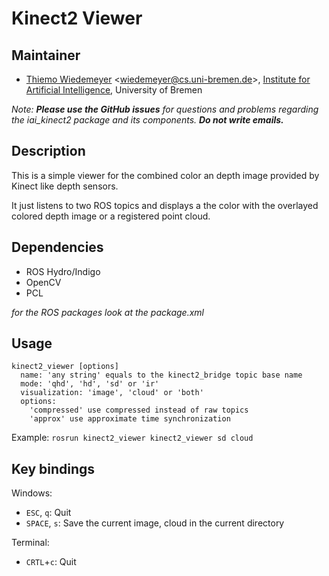 # Kinect2 Viewer

## Maintainer

- [Thiemo Wiedemeyer](https://ai.uni-bremen.de/team/thiemo_wiedemeyer) <<wiedemeyer@cs.uni-bremen.de>>, [Institute for Artificial Intelligence](http://ai.uni-bremen.de/), University of Bremen

*Note:* ***Please use the GitHub issues*** *for questions and problems regarding the iai_kinect2 package and its components.* ***Do not write emails.***

## Description

This is a simple viewer for the combined color an depth image provided by Kinect like depth sensors.

It just listens to two ROS topics and displays a the color with the overlayed colored depth image or a registered point cloud.

## Dependencies

- ROS Hydro/Indigo
- OpenCV
- PCL

*for the ROS packages look at the package.xml*

## Usage

```
kinect2_viewer [options]
  name: 'any string' equals to the kinect2_bridge topic base name
  mode: 'qhd', 'hd', 'sd' or 'ir'
  visualization: 'image', 'cloud' or 'both'
  options:
    'compressed' use compressed instead of raw topics
    'approx' use approximate time synchronization
```

Example: `rosrun kinect2_viewer kinect2_viewer sd cloud`

## Key bindings

Windows:
- `ESC`, `q`: Quit
- `SPACE`, `s`: Save the current image, cloud in the current directory

Terminal:
- `CRTL`+`c`: Quit
